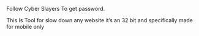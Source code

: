 Follow Cyber Slayers To get password. 



This Is Tool for slow down any website it’s an 32 bit and specifically made for mobile only
